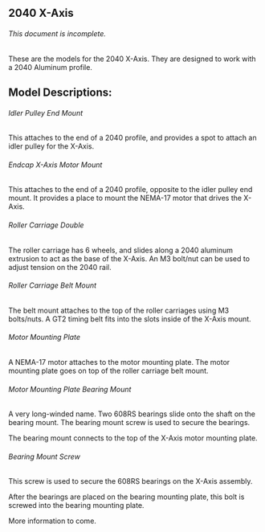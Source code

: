 ## 2040 X-Axis

###### This document is incomplete.

These are the models for the 2040 X-Axis. They are designed to work with a 2040 Aluminum profile.


## Model Descriptions:

###### Idler Pulley End Mount

This attaches to the end of a 2040 profile, and provides a spot to attach an idler pulley for the X-Axis.

###### Endcap X-Axis Motor Mount

This attaches to the end of a 2040 profile, opposite to the idler pulley end mount. It provides a place to mount the NEMA-17 motor that drives the X-Axis.

###### Roller Carriage Double

The roller carriage has 6 wheels, and slides along a 2040 aluminum extrusion to act as the base of the X-Axis. An M3 bolt/nut can be used to adjust tension on the 2040 rail.

###### Roller Carriage Belt Mount

The belt mount attaches to the top of the roller carriages using M3 bolts/nuts. A GT2 timing belt fits into the slots inside of the X-Axis mount.

###### Motor Mounting Plate

A NEMA-17 motor attaches to the motor mounting plate. The motor mounting plate goes on top of the roller carriage belt mount.

###### Motor Mounting Plate Bearing Mount

A very long-winded name. Two 608RS bearings slide onto the shaft on the bearing mount. The bearing mount screw is used to secure the bearings.

The bearing mount connects to the top of the X-Axis motor mounting plate.


###### Bearing Mount Screw

This screw is used to secure the 608RS bearings on the X-Axis assembly. 

After the bearings are placed on the bearing mounting plate, this bolt is screwed into the bearing mounting plate.




More information to come.
